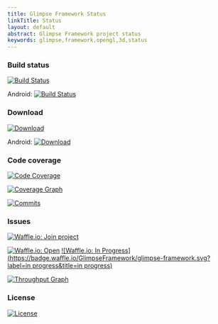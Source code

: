 ```yaml
---
title: Glimpse Framework Status
linkTitle: Status
layout: default
abstract: Glimpse Framework project status
keywords: glimpse,framework,opengl,3d,status
---
```


### Build status

[![Build Status](https://travis-ci.org/GlimpseFramework/glimpse-framework.svg?branch=master)](https://travis-ci.org/GlimpseFramework/glimpse-framework)

Android: [![Build Status](https://travis-ci.org/GlimpseFramework/glimpse-framework-android.svg?branch=master)](https://travis-ci.org/GlimpseFramework/glimpse-framework-android)

### Download

[![Download](https://api.bintray.com/packages/glimpse-framework/org.glimpseframework/glimpse-framework/images/download.svg) ](https://bintray.com/glimpse-framework/org.glimpseframework/glimpse-framework/_latestVersion)

Android: [![Download](https://api.bintray.com/packages/glimpse-framework/org.glimpseframework/glimpse-framework-android/images/download.svg) ](https://bintray.com/glimpse-framework/org.glimpseframework/glimpse-framework-android/_latestVersion)

### Code coverage

[![Code Coverage](https://codecov.io/github/GlimpseFramework/glimpse-framework/coverage.svg?branch=master)](https://codecov.io/github/GlimpseFramework/glimpse-framework?branch=master)

[![Coverage Graph](https://codecov.io/gh/GlimpseFramework/glimpse-framework/branch/master/graphs/sunburst.svg)](https://codecov.io/github/GlimpseFramework/glimpse-framework?branch=master)

[![Commits](https://codecov.io/gh/GlimpseFramework/glimpse-framework/branch/master/graphs/commits.svg)](https://codecov.io/github/GlimpseFramework/glimpse-framework?branch=master)

### Issues

[![Waffle.io: Join project](https://img.shields.io/badge/join_project-Waffle.io-blue.svg)](https://waffle.io/GlimpseFramework/glimpse-framework/join)

[![Waffle.io: Open](https://badge.waffle.io/GlimpseFramework/glimpse-framework.svg?label=open&title=open)](http://waffle.io/GlimpseFramework/glimpse-framework)
[![Waffle.io: In Progress](https://badge.waffle.io/GlimpseFramework/glimpse-framework.svg?label=in progress&title=in progress)](http://waffle.io/GlimpseFramework/glimpse-framework)

[![Throughput Graph](https://graphs.waffle.io/GlimpseFramework/glimpse-framework/throughput.svg)](https://waffle.io/GlimpseFramework/glimpse-framework/metrics/throughput)

### License

[![License](https://img.shields.io/badge/license-Apache%20License%202.0-blue.svg?style=flat)](http://www.apache.org/licenses/LICENSE-2.0)
